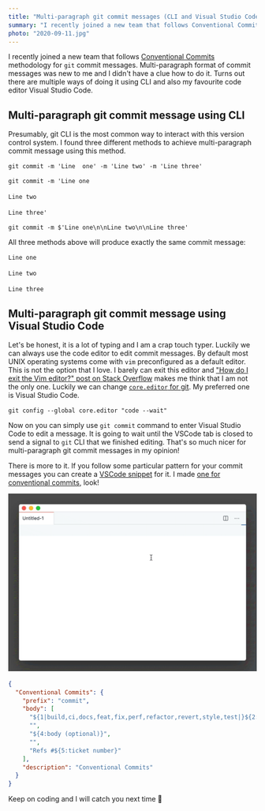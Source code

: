 ```yaml
---
title: "Multi-paragraph git commit messages (CLI and Visual Studio Code)"
summary: "I recently joined a new team that follows Conventional Commits methodology for git commit messages. Multi-paragraph format of commit messages was new to me and I didn’t have a clue how to do it. Turns out there are multiple ways of doing it using CLI and also my favourite code editor Visual Studio Code."
photo: "2020-09-11.jpg"
---
```


I recently joined a new team that follows [Conventional Commits](https://www.conventionalcommits.org/en/v1.0.0/) methodology for `git` commit messages. Multi-paragraph format of commit messages was new to me and I didn't have a clue how to do it. Turns out there are multiple ways of doing it using CLI and also my favourite code editor Visual Studio Code.

## Multi-paragraph git commit message using CLI

Presumably, git CLI is the most common way to interact with this version control system. I found three different methods to achieve multi-paragraph commit message using this method.

```
git commit -m 'Line  one' -m 'Line two' -m 'Line three'
```

```
git commit -m 'Line one

Line two

Line three'
```

```
git commit -m $'Line one\n\nLine two\n\nLine three'
```

All three methods above will produce exactly the same commit message:

```
Line one

Line two

Line three
```

## Multi-paragraph git commit message using Visual Studio Code

Let's be honest, it is a lot of typing and I am a crap touch typer. Luckily we can always use the code editor to edit commit messages. By default most UNIX operating systems come with `vim` preconfigured as a default editor. This is not the option that I love. I barely can exit this editor and ["How do I exit the Vim editor?" post on Stack Overflow](https://stackoverflow.com/a/11828573/2290040) makes me think that I am not the only one. Luckily we can change [`core.editor` for git](https://www.git-scm.com/book/en/v2/Customizing-Git-Git-Configuration#_core_editor). My preferred one is Visual Studio Code.

```
git config --global core.editor "code --wait"
```

Now on you can simply use `git commit` command to enter Visual Studio Code to edit a message. It is going to wait until the VSCode tab is closed to send a signal to `git` CLI that we finished editing. That's so much nicer for multi-paragraph git commit messages in my opinion!

There is more to it. If you follow some particular pattern for your commit messages you can create a [VSCode snippet](https://code.visualstudio.com/docs/editor/userdefinedsnippets) for it. I made [one for conventional commits](https://snippet-generator.app/?description=Conventional+Commits&tabtrigger=commit2&snippet=%24%7B1%7Cbuild%2Cci%2Cdocs%2Cfeat%2Cfix%2Cperf%2Crefactor%2Crevert%2Cstyle%2Ctest%7C%7D%24%7B2%3Ascope+%28optional%29%7D%3A+%24%7B3%3Adescription%7D%0A%0A%24%7B4%3Abody+%28optional%29%7D%0A%0ARefs+%23%24%7B5%3Aticket+number%7D&mode=vscode), look!

![Conventional Commits snippet for Visual Studio Code](2020-09-11-1.gif)

```json
{
  "Conventional Commits": {
    "prefix": "commit",
    "body": [
      "${1|build,ci,docs,feat,fix,perf,refactor,revert,style,test|}${2:scope (optional)}: ${3:description}",
      "",
      "${4:body (optional)}",
      "",
      "Refs #${5:ticket number}"
    ],
    "description": "Conventional Commits"
  }
}
```

Keep on coding and I will catch you next time 👋
